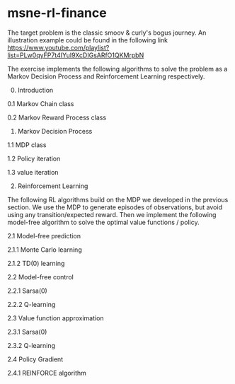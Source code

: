 # msne-rl-finance

The target problem is the classic smoov & curly's bogus journey. An illustration example could be found in the following link
https://www.youtube.com/playlist?list=PLw0qyFP7t4IYuI9XcDIGsARfO1QKMrpbN

The exercise implements the following algorithms to solve the problem as a Markov Decision Process and Reinforcement Learning respectively.

0. Introduction

0.1 Markov Chain class

0.2 Markov Reward Process class


1. Markov Decision Process

1.1 MDP class

1.2 Policy iteration

1.3 value iteration


2. Reinforcement Learning

The following RL algorithms build on the MDP we developed in the previous section. We use the MDP to generate episodes of observations, but avoid using any transition/expected reward. Then we implement the following model-free algorithm to solve the optimal value functions / policy.

2.1 Model-free prediction

2.1.1 Monte Carlo learning

2.1.2 TD(0) learning

2.2 Model-free control

2.2.1 Sarsa(0)

2.2.2 Q-learning

2.3 Value function approximation

2.3.1 Sarsa(0)

2.3.2 Q-learning

2.4 Policy Gradient

2.4.1 REINFORCE algorithm
